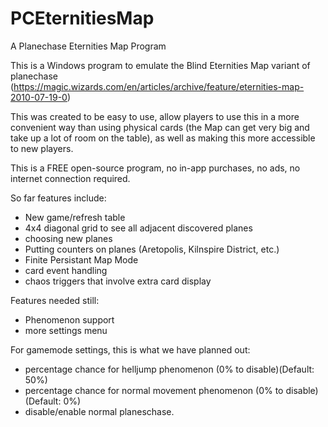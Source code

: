 # PCEternitiesMap
 A Planechase Eternities Map Program

This is a Windows program to emulate the Blind Eternities Map variant of planechase (https://magic.wizards.com/en/articles/archive/feature/eternities-map-2010-07-19-0)

This was created to be easy to use, allow players to use this in a more convenient way than using physical cards (the Map can get very big and take up a lot of room on the table), as well as making this more accessible to new players.

This is a FREE open-source program, no in-app purchases, no ads, no internet connection required.

So far features include:

* New game/refresh table
* 4x4 diagonal grid to see all adjacent discovered planes
* choosing new planes
* Putting counters on planes (Aretopolis, Kilnspire District, etc.)
* Finite Persistant Map Mode
* card event handling
* chaos triggers that involve extra card display

Features needed still:
* Phenomenon support
* more settings menu

For gamemode settings, this is what we have planned out:

* percentage chance for helljump phenomenon (0% to disable)(Default: 50%)
* percentage chance for normal movement phenomenon (0% to disable)(Default: 0%)
* disable/enable normal planeschase.
